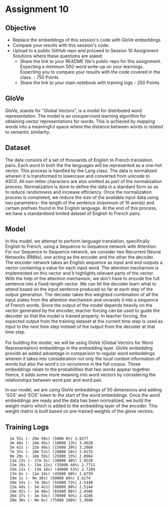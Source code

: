 # Assignment 10

## Objective
* Replace the embeddings of this session's code with GloVe embeddings
* Compare your results with this session's code. 
* Upload to a public GitHub repo and proceed to Session 10 Assignment Solutions where these questions are asked: 
    * Share the link to your README file's public repo for this assignment. Expecting a minimum 500-word write-up on your learnings. Expecting you to compare your results with the code covered in the class. - 750 Points
    * Share the link to your main notebook with training logs - 250 Points


## GloVe
GloVe, stands for "Global Vectors", is a model for distributed word representation. The model is an unsupervised learning algorithm for obtaining vector representations for words. This is achieved by mapping words into a meaningful space where the distance between words is related to semantic similarity.<br>

## Dataset
The data consists of a set of thousands of English to French translation pairs. Each word in both the the languages will be represented as a one-hot vector. This process is handled by the Lang class. The data is normalized wherein it is transformed to lowercase and converted from unicode to ASCII. All non-letter characters are also omitted as part of the normalization process. Normalization is done to define the data in a standard form so as to reduce randomness and increase efficiency. Once the normalization process is completed, we reduce the size of the available input data using two parameters- the length of the sentence (maximum of 10 words) and certain prefixes found in the English language. At the end of this process, we have a standardised limited dataset of English to French pairs.

## Model
In this model, we attempt to perform language translation, specifically English to French, using a Sequence to Sequence network with Attention. For our Sequence to Sequence network, we consider two Recurrent Neural Networks (RNNs), one acting as the encoder and the other the decoder.  The encoder network takes an English sequence as input and and outputs a vector containing a value for each input word. The attention mechanism is implemented on this vector and it highlights relevant parts of the vector. With the help of the attention mechanism, we don't have to encode the full sentence into a fixed-length vector. We can let the decoder learn what to attend based on the input sentence produced so far at each step of the output generation. The decoder takes this weighted combination of all the input states from the attention mechanism and unravels it into a sequence of French words. Since the output of the model depends heavily on the vector generated by the encoder, teacher forcing can be used to guide the decoder so that the model is trained properly. In teacher forcing, the expected output from the training dataset at the current time step is used as input to the next time step instead of the output from the decoder at that time step.<br><br>
For building the model, we will be using GloVe (Global Vectors for Word Representation) embeddings in the embedding layer. GloVe embedding provide an added advantage in comparison to regular word embeddings wherein it takes into consideration not only the local context information of words but also the word's co-occurence in the full corpus. These embeddings relate to the probabilities that two words appear together. Hence, it adds some more meaning into word vectors by considering the relationships between word pair and word pair.<br>

In our model, we are using GloVe embeddings of 50 dimensions and adding 'SOS' and 'EOS' token to the start of the word embeddings. Once the word embeddings are ready and the data has been normalized, we build the weight matrix which is added to the embedding layer of the encoder. This weight matrix is built based on pre-trained weights of the glove vectors.

## Training Logs

      1m 55s (- 26m 58s) (5000 6%) 3.9277
      3m 48s (- 24m 45s) (10000 13%) 3.4028
      5m 42s (- 22m 49s) (15000 20%) 3.2060
      7m 35s (- 20m 53s) (20000 26%) 3.0135
      9m 29s (- 18m 59s) (25000 33%) 2.8964
      11m 23s (- 17m 5s) (30000 40%) 2.8528
      13m 18s (- 15m 12s) (35000 46%) 2.7711
      15m 12s (- 13m 18s) (40000 53%) 2.7209
      17m 6s (- 11m 24s) (45000 60%) 2.6759
      19m 1s (- 9m 30s) (50000 66%) 2.6174
      20m 55s (- 7m 36s) (55000 73%) 2.5449
      22m 49s (- 5m 42s) (60000 80%) 2.5144
      24m 42s (- 3m 48s) (65000 86%) 2.4566
      26m 37s (- 1m 54s) (70000 93%) 2.4286
      28m 30s (- 0m 0s) (75000 100%) 2.3680
